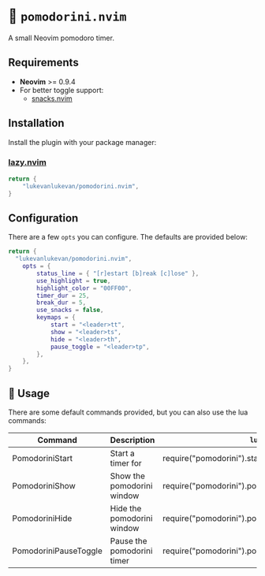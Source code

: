 # 🍅 `pomodorini.nvim`

A small Neovim pomodoro timer.

## Requirements

- **Neovim** >= 0.9.4
- For better toggle support:
  - [snacks.nvim](https://github.com/folke/snacks.nvim)

## Installation

Install the plugin with your package manager:

### [lazy.nvim](https://github.com/folke/lazy.nvim)

```lua
return {
	"lukevanlukevan/pomodorini.nvim",
}
```

## Configuration

There are a few `opts` you can configure. The defaults are provided below:

```lua
return {
  "lukevanlukevan/pomodorini.nvim",
	opts = {
		status_line = { "[r]estart [b]reak [c]lose" },
		use_highlight = true,
		highlight_color = "00FF00",
		timer_dur = 25,
		break_dur = 5,
		use_snacks = false,
		keymaps = {
			start = "<leader>tt",
			show = "<leader>ts",
			hide = "<leader>th",
			pause_toggle = "<leader>tp",
		},
	},
}
```

## 🚀 Usage

There are some default commands provided, but you can also use the lua commands:

| Command | Description | `lua` |
| --------------- | --------------- | --------------- |
| PomodoriniStart <mins> | Start a timer for <mins> | require("pomodorini").start_timer(mins) |
| PomodoriniShow | Show the pomodorini window | require("pomodorini").pomodorini_show() |
| PomodoriniHide | Hide the pomodorini window | require("pomodorini").pomodorini_hide() |
| PomodoriniPauseToggle | Pause the pomodorini timer | require("pomodorini").pomodorini_pause_toggle() |

